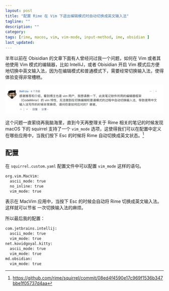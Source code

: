 ```yaml
---
layout: post
title: "配置 Rime 在 Vim 下退出编辑模式时自动切换成英文输入法"
tagline: ""
description: ""
category:
tags: [rime, macos, vim, vim-mode, input-method, ime, obsidian ]
last_updated:
---
```


半年以前在 Obisidian 的文章下面有人曾经问过我一个问题，如何在 Vim 或者其他使用 Vim 模式的编辑器，比如 IntelliJ，或者 Obisidian 开启 Vim 模式后方便地切换中英文输入法，因为在编辑模式和普通模式下，需要经常切换输入法，使得体验变得非常槽糕。

![rime vim mode auto switch](/assets/rime-vim-mode-auto-switch-english.png)

这个问题一直萦绕再我脑海里，直到今天再整理关于 Rime 相关的笔记的时候发现 macOS 下的 squirrel 支持了一个 `vim_mode` 选项，这使得我们可以在配置中定义在哪些应用中，当我们按下 Esc 的时候将 Rime 自动切换成英文状态。[^1]

[^1]: <https://github.com/rime/squirrel/commit/08ed4f4590e17c969f1536b347bbe1f05737d4aa>

## 配置

在 `squirrel.custom.yaml` 配置文件中可以配置 `vim_mode` 这样的语句。

	org.vim.MacVim:
	  ascii_mode: true
	  no_inline: true
	  vim_mode: true

表示在 MacVim 应用中，当按下 Esc 的时候会自动将 Rime 切换成英文输入法。这样就可以节省 一次切换输入法的麻烦。

所以最后我的配置：

    com.jetbrains.intellij:
      ascii_mode: true
      vim_mode: true
    net.kovidgoyal.kitty:
      ascii_mode: true
      vim_mode: true
    md.obsidian:
      vim_mode: true
